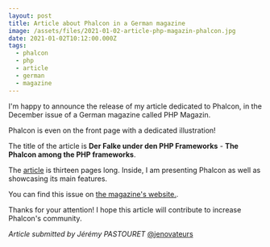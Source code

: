 ```yaml
---
layout: post
title: Article about Phalcon in a German magazine
image: /assets/files/2021-01-02-article-php-magazin-phalcon.jpg
date: 2021-01-02T10:12:00.000Z
tags:
  - phalcon
  - php
  - article
  - german
  - magazine
---
```

I'm happy to announce the release of my article dedicated to Phalcon, in the December issue of a German magazine called PHP Magazin.

<!--more-->

Phalcon is even on the front page with a dedicated illustration!

The title of the article is **Der Falke under den PHP Frameworks** - **The Phalcon among the PHP frameworks**. 

The [article](https://kiosk.entwickler.de/php-magazin/php-magazin-1-2021/der-falke-unter-den-php-frameworks/) is thirteen pages long.
Inside, I am presenting Phalcon as well as showcasing its main features.

You can find this issue on [the magazine's website.](https://kiosk.entwickler.de/php-magazin/php-magazin-1-2021/).

Thanks for your attention! I hope this article will contribute to increase Phalcon's community.

_Article submitted by Jérémy PASTOURET_ [@jenovateurs](https://github.com/jenovateurs)

